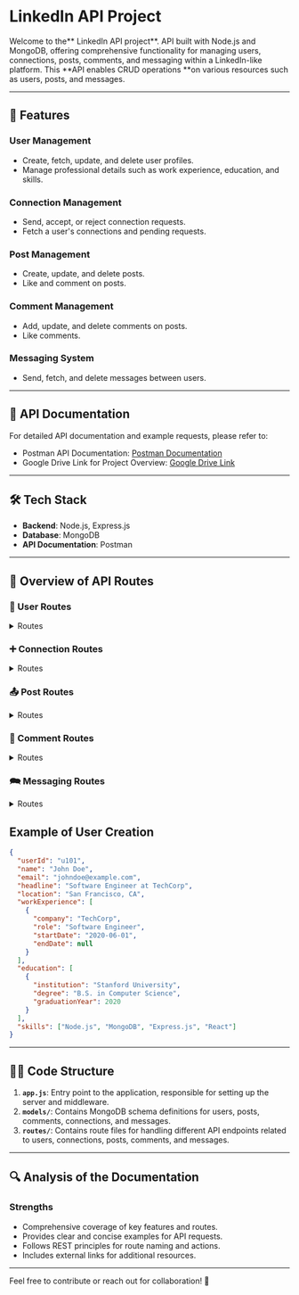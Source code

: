 # LinkedIn API Project

Welcome to the** LinkedIn API project**. API built with Node.js and MongoDB, offering comprehensive functionality for managing users, connections, posts, comments, and messaging within a LinkedIn-like platform. This **API enables CRUD operations **on various resources such as users, posts, and messages.

---

## 🌟 Features

### User Management
- Create, fetch, update, and delete user profiles.
- Manage professional details such as work experience, education, and skills.

### Connection Management
- Send, accept, or reject connection requests.
- Fetch a user's connections and pending requests.

### Post Management
- Create, update, and delete posts.
- Like and comment on posts.

### Comment Management
- Add, update, and delete comments on posts.
- Like comments.

### Messaging System
- Send, fetch, and delete messages between users.

---

## 📑 API Documentation

For detailed API documentation and example requests, please refer to:

- Postman API Documentation: [Postman Documentation]([https://www.postman.com/your-collection-link](https://documenter.getpostman.com/view/39217138/2sAYQUpuAq))
- Google Drive Link for Project Overview: [Google Drive Link](https://drive.google.com/your-file-link)

---

## 🛠 Tech Stack

- **Backend**: Node.js, Express.js
- **Database**: MongoDB
- **API Documentation**: Postman

---

## 🚀 Overview of API Routes


### 👤 User Routes
<details>
<summary>Routes </summary>

- **GET /users**: Fetch all users.
- **GET /users/:userId**: Fetch a specific user by ID.
- **POST /users**: Create a new user.
- **PATCH /users/:userId**: Update user profile (e.g., add skills, update job details).
- **DELETE /users/:userId**: Delete a user profile.

</details>

### ➕ Connection Routes

<details>
<summary>Routes</summary>

- **GET /connections/:userId**: Fetch all connections for a user.
- **POST /connections**: Send a connection request.
- **PATCH /connections/:requestId**: Accept or reject a connection request.
- **DELETE /connections/:connectionId**: Remove a connection.

</details>

### 📤 Post Routes

<details>
<summary> Routes</summary>

- **GET /posts**: Fetch all posts.
- **GET /posts/:postId**: Fetch a specific post by ID.
- **POST /posts**: Create a new post.
- **PATCH /posts/:postId**: Update a post.
- **DELETE /posts/:postId**: Delete a post.
- **PATCH /posts/:postId/likes**: Increment likes for a post.

</details>

### 💬 Comment Routes

<details>
<summary>Routes</summary>

- **GET /posts/:postId/comments**: Fetch all comments for a post.
- **POST /comments**: Add a comment to a post.
- **PATCH /comments/:commentId**: Update a comment.
- **PATCH /comments/:commentId/likes**: Increment likes for a comment.
- **DELETE /comments/:commentId**: Delete a comment.

</details>

### 🗪 Messaging Routes

<details>
<summary>Routes</summary>

- **GET /messages/:userId**: Fetch all messages for a user.
- **POST /messages**: Send a message to another user.
- **DELETE /messages/:messageId**: Delete a message.

</details>

## Example of User Creation

```json
{
  "userId": "u101",
  "name": "John Doe",
  "email": "johndoe@example.com",
  "headline": "Software Engineer at TechCorp",
  "location": "San Francisco, CA",
  "workExperience": [
    {
      "company": "TechCorp",
      "role": "Software Engineer",
      "startDate": "2020-06-01",
      "endDate": null
    }
  ],
  "education": [
    {
      "institution": "Stanford University",
      "degree": "B.S. in Computer Science",
      "graduationYear": 2020
    }
  ],
  "skills": ["Node.js", "MongoDB", "Express.js", "React"]
}
```

---

## 👨‍💻 Code Structure

1. **`app.js`**: Entry point to the application, responsible for setting up the server and middleware.
2. **`models/`**: Contains MongoDB schema definitions for users, posts, comments, connections, and messages.
3. **`routes/`**: Contains route files for handling different API endpoints related to users, connections, posts, comments, and messages.

---

## 🔍 Analysis of the Documentation

### Strengths
- Comprehensive coverage of key features and routes.
- Provides clear and concise examples for API requests.
- Follows REST principles for route naming and actions.
- Includes external links for additional resources.

---

Feel free to contribute or reach out for collaboration! 🚀
